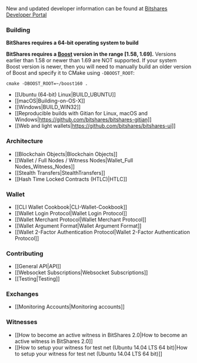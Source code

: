 New and updated developer information can be found at [Bitshares Developer Portal](https://dev.bitshares.works/) 

### Building
**BitShares requires a 64-bit operating system to build**

**BitShares requires a [Boost](http://www.boost.org/) version in the range [1.58, 1.69].** Versions earlier than 1.58 or newer than 1.69 are NOT supported. If your system Boost version is newer, then you will need to manually build an older version of Boost and specify it to CMake using `-DBOOST_ROOT`:

```
cmake -DBOOST_ROOT=~/boost160 .
```

* [[Ubuntu (64-bit) Linux|BUILD_UBUNTU]]
* [[macOS|Building-on-OS-X]]
* [[Windows|BUILD_WIN32]]
* [[Reproducible builds with Gitian for Linux, macOS and Windows|https://github.com/bitshares/bitshares-gitian]]
* [[Web and light wallets|https://github.com/bitshares/bitshares-ui]]

### Architecture
* [[Blockchain Objects|Blockchain Objects]]
* [[Wallet / Full Nodes / Witness Nodes|Wallet_Full Nodes_Witness_Nodes]]
* [[Stealth Transfers|StealthTransfers]]
* [[Hash Time Locked Contracts (HTLC)|HTLC]]

### Wallet
* [[CLI Wallet Cookbook|CLI-Wallet-Cookbook]]
* [[Wallet Login Protocol|Wallet Login Protocol]]
* [[Wallet Merchant Protocol|Wallet Merchant Protocol]]
* [[Wallet Argument Format|Wallet Argument Format]]
* [[Wallet 2-Factor Authentication Protocol|Wallet 2-Factor Authentication Protocol]]

### Contributing
* [[General API|API]]
* [[Websocket Subscriptions|Websocket Subscriptions]]
* [[Testing|Testing]]

### Exchanges
* [[Monitoring Accounts|Monitoring accounts]]

### Witnesses
* [[How to become an active witness in BitShares 2.0|How to become an active witness in BitShares 2.0]]
* [[How to setup your witness for test net (Ubuntu 14.04 LTS 64 bit)|How to setup your witness for test net (Ubuntu 14.04 LTS 64 bit)]]